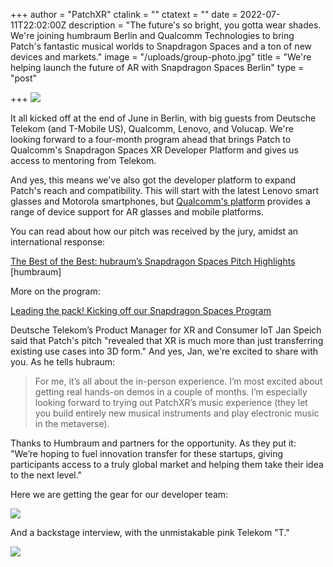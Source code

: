 +++
author = "PatchXR"
ctalink = ""
ctatext = ""
date = 2022-07-11T22:02:00Z
description = "The future's so bright, you gotta wear shades. We're joining humbraum Berlin and Qualcomm Technologies to bring Patch's fantastic musical worlds to Snapdragon Spaces and a ton of new devices and markets."
image = "/uploads/group-photo.jpg"
title = "We're helping launch the future of AR with Snapdragon Spaces Berlin"
type = "post"

+++
![](/uploads/group-photo.jpg)

It all kicked off at the end of June in Berlin, with big guests from Deutsche Telekom (and T-Mobile US), Qualcomm, Lenovo, and Volucap. We're looking forward to a four-month program ahead that brings Patch to Qualcomm's Snapdragon Spaces XR Developer Platform and gives us access to mentoring from Telekom. 

And yes, this means we've also got the developer platform to expand Patch's reach and compatibility. This will start with the latest Lenovo smart glasses and Motorola smartphones, but [Qualcomm's platform](https://spaces.qualcomm.com/) provides a range of device support for AR glasses and mobile platforms.

You can read about how our pitch was received by the jury, amidst an international response: 

[The Best of the Best: hubraum’s Snapdragon Spaces Pitch Highlights](https://www.hubraum.com/the-best-of-the-best-hubraums-snapdragon-spaces-pitch-highlights/) \[humbraum\]

More on the program: 

[Leading the pack! Kicking off our Snapdragon Spaces Program](https://www.hubraum.com/snapdragon-spaces-program-kick-off-recap/)

Deutsche Telekom’s Product Manager for XR and Consumer IoT Jan Speich said that Patch's pitch "revealed that XR is much more than just transferring existing use cases into 3D form." And yes, Jan, we're excited to share with you. As he tells hubraum:

> For me, it’s all about the in-person experience. I’m most excited about getting real hands-on demos in a couple of months. I’m especially looking forward to trying out PatchXR’s music experience (they let you build entirely new musical instruments and play electronic music in the metaverse).

Thanks to Humbraum and partners for the opportunity. As they put it: "We’re hoping to fuel innovation transfer for these startups, giving participants access to a truly global market and helping them take their idea to the next level."

Here we are getting the gear for our developer team:

![](/uploads/getting-our-gear.jpg)

And a backstage interview, with the unmistakable pink Telekom "T."

![](/uploads/hubraum-interview.jpg)
